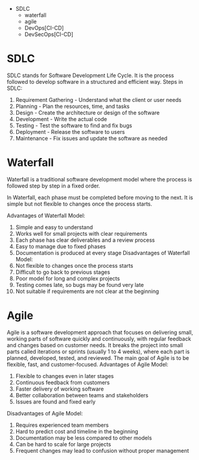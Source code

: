- SDLC
  - waterfall
  - agile
  - DevOps[CI-CD]
  - DevSecOps[CI-CD]

# SDLC
SDLC stands for Software Development Life Cycle. It is the process followed to develop software in a structured and efficient way.
Steps in SDLC:
1. Requirement Gathering - Understand what the client or user needs
2. Planning - Plan the resources, time, and tasks
3. Design - Create the architecture or design of the software
4. Development - Write the actual code
5. Testing - Test the software to find and fix bugs
6. Deployment - Release the software to users
7. Maintenance - Fix issues and update the software as needed

# Waterfall
Waterfall is a traditional software development model where the process is followed step by step in a fixed order.

In Waterfall, each phase must be completed before moving to the next. It is simple but not flexible to changes once the process starts.

Advantages of Waterfall Model:
1. Simple and easy to understand
2. Works well for small projects with clear requirements
3. Each phase has clear deliverables and a review process
4. Easy to manage due to fixed phases
5. Documentation is produced at every stage
Disadvantages of Waterfall Model:
1. Not flexible to changes once the process starts
2. Difficult to go back to previous stages
3. Poor model for long and complex projects
4. Testing comes late, so bugs may be found very late
5. Not suitable if requirements are not clear at the beginning

# Agile
Agile is a software development approach that focuses on delivering small, working parts of software quickly and continuously, with regular feedback and changes based on customer needs.
It breaks the project into small parts called iterations or sprints (usually 1 to 4 weeks), where each part is planned, developed, tested, and reviewed.
The main goal of Agile is to be flexible, fast, and customer-focused.
Advantages of Agile Model:

1. Flexible to changes even in later stages
2. Continuous feedback from customers
3. Faster delivery of working software
4. Better collaboration between teams and stakeholders
5. Issues are found and fixed early

Disadvantages of Agile Model:

1. Requires experienced team members
2. Hard to predict cost and timeline in the beginning
3. Documentation may be less compared to other models
4. Can be hard to scale for large projects
5. Frequent changes may lead to confusion without proper management



